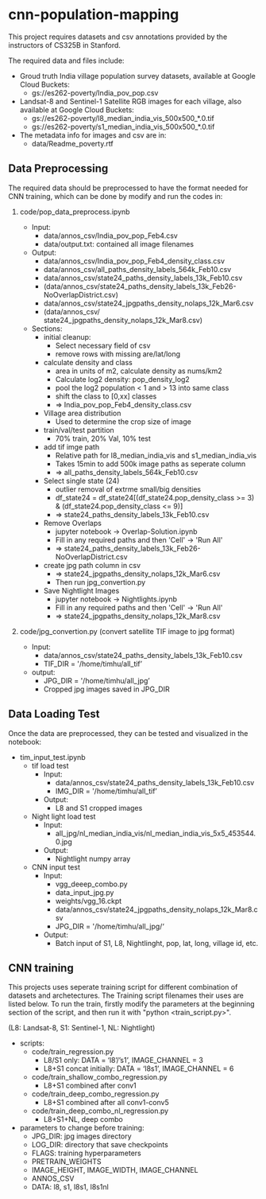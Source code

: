# cnn-population-mapping

This project requires datasets and csv annotations provided by the instructors of CS325B in Stanford. 

The required data and files include:
* Groud truth India village population survey datasets, available at Google Cloud Buckets: 
  - gs://es262-poverty/India_pov_pop.csv
* Landsat-8 and Sentinel-1 Satellite RGB images for each village, also available at Google Cloud Buckets: 
     - gs://es262-poverty/l8_median_india_vis_500x500_*.0.tif
     - gs://es262-poverty/s1_median_india_vis_500x500_*.0.tif
* The metadata info for images and csv are in:
     - data/Readme_poverty.rtf

## Data Preprocessing

The required data should be preprocessed to have the format needed for CNN training, which can be done by modify and run the codes in: 

 1. code/pop_data_preprocess.ipynb 
     - Input:
        - data/annos_csv/India_pov_pop_Feb4.csv
        - data/output.txt: contained all image filenames
     - Output:
        - data/annos_csv/India_pov_pop_Feb4_density_class.csv
        - data/annos_csv/all_paths_density_labels_564k_Feb10.csv
        - data/annos_csv/state24_paths_density_labels_13k_Feb10.csv
        - (data/annos_csv/state24_paths_density_labels_13k_Feb26-NoOverlapDistrict.csv)
        - data/annos_csv/state24_jpgpaths_density_nolaps_12k_Mar6.csv
        - (data/annos_csv/ state24_jpgpaths_density_nolaps_12k_Mar8.csv)
    - Sections:
        - initial cleanup: 
           - Select necessary field of csv
           - remove rows with missing are/lat/long
        - calculate density and class
           - area in units of m2, calculate density as nums/km2
           - Calculate log2 density: pop_density_log2
           - pool the log2 population < 1 and > 13 into same class
           - shift the class to [0,xx] classes
           - => India_pov_pop_Feb4_density_class.csv
        - Village area distribution
           - Used to determine the crop size of image
        - train/val/test partition
           - 70% train, 20% Val, 10% test
        - add tif imge path
           - Relative path for l8_median_india_vis and s1_median_india_vis
           - Takes 15min to add 500k image paths as seperate column
           - => all_paths_density_labels_564k_Feb10.csv
        - Select single state (24)
           - outlier removal of extrme small/big densities
           - df_state24 = df_state24[(df_state24.pop_density_class >= 3) & (df_state24.pop_density_class <= 9)]
           - => state24_paths_density_labels_13k_Feb10.csv
        - Remove Overlaps 
           - jupyter notebook -> Overlap-Solution.ipynb
           - Fill in any required paths and then 'Cell' -> 'Run All'
           - => state24_paths_density_labels_13k_Feb26-NoOverlapDistrict.csv
        - create jpg path column in csv
           - => state24_jpgpaths_density_nolaps_12k_Mar6.csv
           - Then run jpg_convertion.py 
        - Save Nightlight Images 
           - jupyter notebook -> Nightlights.ipynb
           - Fill in any required paths and then 'Cell' -> 'Run All'
           - => state24_jpgpaths_density_nolaps_12k_Mar8.csv
                        
 2. code/jpg_convertion.py (convert satellite TIF image to jpg format)
    - Input: 
        - data/annos_csv/state24_paths_density_labels_13k_Feb10.csv
        - TIF_DIR = '/home/timhu/all_tif’
    - output:
        - JPG_DIR = '/home/timhu/all_jpg’
        - Cropped jpg images saved in JPG_DIR

## Data Loading Test

Once the data are preprocessed, they can be tested and visualized in the notebook:

- tim_input_test.ipynb
    * tif load test
        * Input:
            * data/annos_csv/state24_paths_density_labels_13k_Feb10.csv
            * IMG_DIR = '/home/timhu/all_tif’
        * Output:
            * L8 and S1 cropped images
    * Night light load test
        * Input:
            * all_jpg/nl_median_india_vis/nl_median_india_vis_5x5_453544.0.jpg
        * Output:
            * Nightlight numpy array
    * CNN input test
        * Input:
            * vgg_deeep_combo.py
            * data_input_jpg.py
            * weights/vgg_16.ckpt
            * data/annos_csv/state24_jpgpaths_density_nolaps_12k_Mar8.csv
            * JPG_DIR = '/home/timhu/all_jpg/‘
        * Output:
            * Batch input of S1, L8, Nightlinght, pop, lat, long, village id, etc.
            
## CNN training

This projects uses seperate training script for different combination of datasets and archetectures. The Training script filenames their uses are listed below. To run the train, firstly modify the parameters at the beginning section of the script, and then run it with "python <train_script.py>".

(L8: Landsat-8, S1: Sentinel-1, NL: Nightlight)

 - scripts:
    * code/train_regression.py
        * L8/S1 only: DATA = ‘l8’/’s1’, IMAGE_CHANNEL = 3
        * L8+S1 concat initially: DATA = ‘l8s1’, IMAGE_CHANNEL = 6
    * code/train_shallow_combo_regression.py
        * L8+S1 combined after conv1
    * code/train_deep_combo_regression.py
        * L8+S1 combined after all conv1-conv5
    * code/train_deep_combo_nl_regression.py
        * L8+S1+NL, deep combo
 - parameters to change before training:
    * JPG_DIR: jpg images directory 
    * LOG_DIR: directory that save checkpoints
    * FLAGS: training hyperparameters
    * PRETRAIN_WEIGHTS
    * IMAGE_HEIGHT, IMAGE_WIDTH, IMAGE_CHANNEL
    * ANNOS_CSV 
    * DATA: l8, s1, l8s1, l8s1nl
